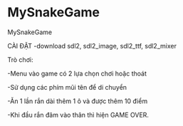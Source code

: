 # MySnakeGame
MySnakeGame

CÀI ĐẶT -download sdl2, sdl2_image, sdl2_ttf, sdl2_mixer




Trò chơi:

-Menu vào game có 2 lựa chọn chơi hoặc thoát


-Sử dụng các phím mũi tên để di chuyển





-Ăn 1 lần rắn dài thêm 1 ô và được thêm 10 điểm





-Khi đầu rắn đâm vào thân thì hiện GAME OVER. 


















